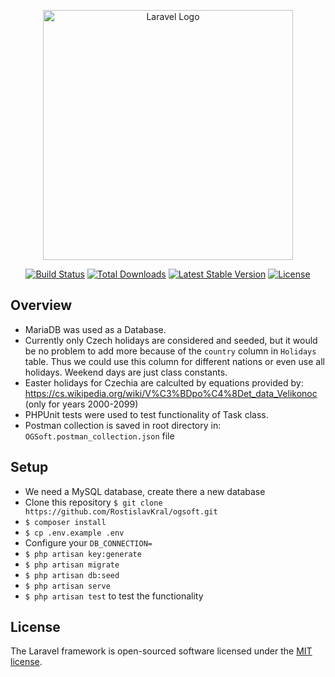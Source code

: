 <p align="center"><a href="https://laravel.com" target="_blank"><img src="https://raw.githubusercontent.com/laravel/art/master/logo-lockup/5%20SVG/2%20CMYK/1%20Full%20Color/laravel-logolockup-cmyk-red.svg" width="400" alt="Laravel Logo"></a></p>

<p align="center">
<a href="https://github.com/laravel/framework/actions"><img src="https://github.com/laravel/framework/workflows/tests/badge.svg" alt="Build Status"></a>
<a href="https://packagist.org/packages/laravel/framework"><img src="https://img.shields.io/packagist/dt/laravel/framework" alt="Total Downloads"></a>
<a href="https://packagist.org/packages/laravel/framework"><img src="https://img.shields.io/packagist/v/laravel/framework" alt="Latest Stable Version"></a>
<a href="https://packagist.org/packages/laravel/framework"><img src="https://img.shields.io/packagist/l/laravel/framework" alt="License"></a>
</p>

## Overview
- MariaDB was used as a Database.
- Currently only Czech holidays are considered and seeded, but it would be no problem to add more because of the `country` column in `Holidays` table. Thus we could use this column for different nations or even use all holidays. Weekend days are just class constants.
- Easter holidays for Czechia are calculted by equations provided by: https://cs.wikipedia.org/wiki/V%C3%BDpo%C4%8Det_data_Velikonoc (only for years 2000-2099)
- PHPUnit tests were used to test functionality of Task class.
- Postman collection is saved in root directory in: `OGSoft.postman_collection.json` file

## Setup
- We need a MySQL database, create there a new database
- Clone this repository `$ git clone https://github.com/RostislavKral/ogsoft.git`
- `$ composer install`
- `$ cp .env.example .env`
- Configure your `DB_CONNECTION=`
- `$ php artisan key:generate`
- `$ php artisan migrate`
- `$ php artisan db:seed`
- `$ php artisan serve`
- `$ php artisan test` to test the functionality


## License

The Laravel framework is open-sourced software licensed under the [MIT license](https://opensource.org/licenses/MIT).
